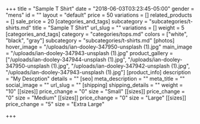 +++
title = "Sample T Shirt"
date = "2018-06-03T03:23:45-05:00"
gender = "mens"
id = ""
layout = "default"
price = 50
variations = []
related_products = []
sale_price = 20
[categories_and_tags]
subcategory = "subcategories/t-shirts.md"
title = "Sample T Shirt"
url_slug = ""
variations = []
weight = 5
[categories_and_tags]
category = "categories/tops.md"
colors = ["white", "black", "gray"]
subcategory = "subcategories/t-shirts.md"
[photos]
hover_image = "/uploads/ian-dooley-347950-unsplash (1).jpg"
main_image = "/uploads/ian-dooley-347943-unsplash (1).jpg"
product_gallery = ["/uploads/ian-dooley-347944-unsplash (1).jpg", "/uploads/ian-dooley-347950-unsplash (1).jpg", "/uploads/ian-dooley-347942-unsplash (1).jpg", "/uploads/ian-dooley-347943-unsplash (1).jpg"]
[product_info]
description = "My Descption"
details = ""
[seo]
meta_description = ""
meta_title = ""
social_image = ""
url_slug = ""
[shipping]
shipping_details = ""
weight = "10"
[[sizes]]
price_change = "0"
size = "Small"
[[sizes]]
price_change = "0"
size = "Medium"
[[sizes]]
price_change = "0"
size = "Large"
[[sizes]]
price_change = "5"
size = "Extra Large"

+++
